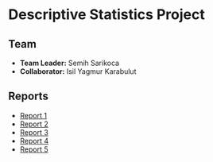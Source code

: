 # Descriptive Statistics Project

## Team

- **Team Leader:** Semih Sarikoca
- **Collaborator:** Isil Yagmur Karabulut

## Reports

- [Report 1](Task1/Report1.md)
- [Report 2](Task2/Report2.md)
- [Report 3](Task3/Report3.md)
- [Report 4](Task4/Report4.md)
- [Report 5](Task5/Report5.md)
